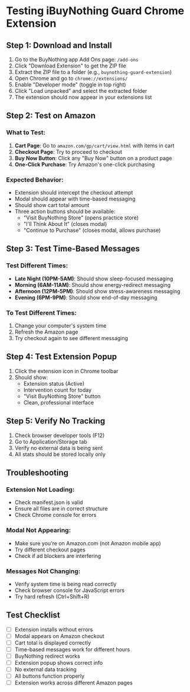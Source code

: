 # Testing iBuyNothing Guard Chrome Extension

## Step 1: Download and Install

1. Go to the BuyNothing app Add Ons page: `/add-ons`
2. Click "Download Extension" to get the ZIP file
3. Extract the ZIP file to a folder (e.g., `buynothing-guard-extension`)
4. Open Chrome and go to `chrome://extensions/`
5. Enable "Developer mode" (toggle in top right)
6. Click "Load unpacked" and select the extracted folder
7. The extension should now appear in your extensions list

## Step 2: Test on Amazon

### What to Test:
1. **Cart Page**: Go to `amazon.com/gp/cart/view.html` with items in cart
2. **Checkout Page**: Try to proceed to checkout
3. **Buy Now Button**: Click any "Buy Now" button on a product page
4. **One-Click Purchase**: Try Amazon's one-click purchasing

### Expected Behavior:
- Extension should intercept the checkout attempt
- Modal should appear with time-based messaging
- Should show cart total amount
- Three action buttons should be available:
  - "Visit BuyNothing Store" (opens practice store)
  - "I'll Think About It" (closes modal)
  - "Continue to Purchase" (closes modal, allows purchase)

## Step 3: Test Time-Based Messages

### Test Different Times:
- **Late Night (10PM-5AM)**: Should show sleep-focused messaging
- **Morning (6AM-11AM)**: Should show energy-redirect messaging  
- **Afternoon (12PM-5PM)**: Should show stress-awareness messaging
- **Evening (6PM-9PM)**: Should show end-of-day messaging

### To Test Different Times:
1. Change your computer's system time
2. Refresh the Amazon page
3. Try checkout again to see different messaging

## Step 4: Test Extension Popup

1. Click the extension icon in Chrome toolbar
2. Should show:
   - Extension status (Active)
   - Intervention count for today
   - "Visit BuyNothing Store" button
   - Clean, professional interface

## Step 5: Verify No Tracking

1. Check browser developer tools (F12)
2. Go to Application/Storage tab
3. Verify no external data is being sent
4. All stats should be stored locally only

## Troubleshooting

### Extension Not Loading:
- Check manifest.json is valid
- Ensure all files are in correct structure
- Check Chrome console for errors

### Modal Not Appearing:
- Make sure you're on Amazon.com (not Amazon mobile app)
- Try different checkout pages
- Check if ad blockers are interfering

### Messages Not Changing:
- Verify system time is being read correctly
- Check browser console for JavaScript errors
- Try hard refresh (Ctrl+Shift+R)

## Test Checklist

- [ ] Extension installs without errors
- [ ] Modal appears on Amazon checkout
- [ ] Cart total is displayed correctly
- [ ] Time-based messages work for different hours
- [ ] BuyNothing redirect works
- [ ] Extension popup shows correct info
- [ ] No external data tracking
- [ ] All buttons function properly
- [ ] Extension works across different Amazon pages